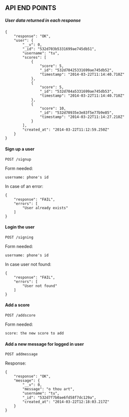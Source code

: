 API END POINTS
--------------

##### User data returned in each response

    {
        "response": "OK",
        "user": {
            "__v": 0,
            "_id": "532d703b5331699ae745db51",
            "username": "tu",
            "scores": [
                {
                    "score": 5,
                    "_id": "532d70425331699ae745db52",
                    "timestamp": "2014-03-22T11:14:40.710Z"
                },
                {
                    "score": 5,
                    "_id": "532d704a5331699ae745db53",
                    "timestamp": "2014-03-22T11:14:40.710Z"
                },
                {
                    "score": 10,
                    "_id": "532d70935e3e83f5e77b9e85",
                    "timestamp": "2014-03-22T11:14:27.218Z"
                }
            ],
            "created_at": "2014-03-22T11:12:59.250Z"
        }
    }

#### Sign up a user

`POST /signup`

Form needed:

    username: phone's id

In case of an error:

    {
        "response": "FAIL",
        "errors": [
            "User already exists"
        ]
    }

#### Login the user

`POST /signing`

Form needed:

    username: phone's id

In case user not found:

    {
        "response": "FAIL",
        "errors": [
            "User not found"
        ]
    }

#### Add a score

`POST /addscore`

Form needed:

    score: the new score to add

#### Add a new message for logged in user

`POST addmessage`

Response:

    {
        "response": "OK",
        "message": {
            "__v": 0,
            "message": "o thou art",
            "username": "tu",
            "_id": "532d7f7b0ae6fd58f7dc129a",
            "created_at": "2014-03-22T12:18:03.217Z"
        }
    }
